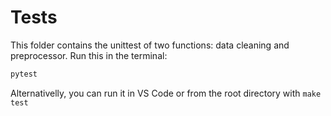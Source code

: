 # Tests

This folder contains the unittest of two functions: data cleaning and preprocessor. Run this in the terminal:

   ```bash
   pytest
   ```

Alternativelly, you can run it in VS Code or from the root directory with `make test`
